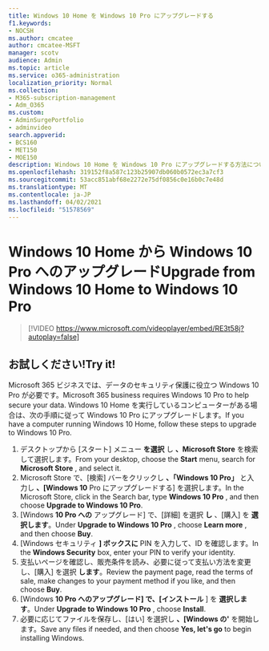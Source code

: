 ```yaml
---
title: Windows 10 Home を Windows 10 Pro にアップグレードする
f1.keywords:
- NOCSH
ms.author: cmcatee
author: cmcatee-MSFT
manager: scotv
audience: Admin
ms.topic: article
ms.service: o365-administration
localization_priority: Normal
ms.collection:
- M365-subscription-management
- Adm_O365
ms.custom:
- AdminSurgePortfolio
- adminvideo
search.appverid:
- BCS160
- MET150
- MOE150
description: Windows 10 Home を Windows 10 Pro にアップグレードする方法について学習します。
ms.openlocfilehash: 319152f8a587c123b25907db060b0572ec3a7cf3
ms.sourcegitcommit: 53acc851abf68e2272e75df0856c0e16b0c7e48d
ms.translationtype: MT
ms.contentlocale: ja-JP
ms.lasthandoff: 04/02/2021
ms.locfileid: "51578569"
---
```

# <a name="upgrade-from-windows-10-home-to-windows-10-pro"></a><span data-ttu-id="202b7-103">Windows 10 Home から Windows 10 Pro へのアップグレード</span><span class="sxs-lookup"><span data-stu-id="202b7-103">Upgrade from Windows 10 Home to Windows 10 Pro</span></span>

> [!VIDEO https://www.microsoft.com/videoplayer/embed/RE3t58j?autoplay=false]

## <a name="try-it"></a><span data-ttu-id="202b7-104">お試しください!</span><span class="sxs-lookup"><span data-stu-id="202b7-104">Try it!</span></span>

<span data-ttu-id="202b7-105">Microsoft 365 ビジネスでは、データのセキュリティ保護に役立つ Windows 10 Pro が必要です。</span><span class="sxs-lookup"><span data-stu-id="202b7-105">Microsoft 365 business requires Windows 10 Pro to help secure your data.</span></span> <span data-ttu-id="202b7-106">Windows 10 Home を実行しているコンピューターがある場合は、次の手順に従って Windows 10 Pro にアップグレードします。</span><span class="sxs-lookup"><span data-stu-id="202b7-106">If you have a computer running Windows 10 Home, follow these steps to upgrade to Windows 10 Pro.</span></span>

1. <span data-ttu-id="202b7-107">デスクトップから [スタート] メニュー  **を選択**  し  **、Microsoft Store** を検索して選択します。</span><span class="sxs-lookup"><span data-stu-id="202b7-107">From your desktop, choose the  **Start**  menu, search for  **Microsoft Store** , and select it.</span></span>
2. <span data-ttu-id="202b7-108">Microsoft Store で、[検索] バーをクリックし  **、「Windows 10 Pro」** と入力し  **、[Windows 10** Pro にアップグレードする] を選択します。</span><span class="sxs-lookup"><span data-stu-id="202b7-108">In the Microsoft Store, click in the Search bar, type  **Windows 10 Pro** , and then choose  **Upgrade to Windows 10 Pro**.</span></span>
3. <span data-ttu-id="202b7-109">[Windows  **10 Pro への** アップグレード] で、[詳細] を選択  **し** 、[購入] を  **選択します**。</span><span class="sxs-lookup"><span data-stu-id="202b7-109">Under  **Upgrade to Windows 10 Pro** , choose  **Learn more** , and then choose  **Buy**.</span></span>
4. <span data-ttu-id="202b7-110">[Windows セキュリティ  **] ボックスに**  PIN を入力して、ID を確認します。</span><span class="sxs-lookup"><span data-stu-id="202b7-110">In the  **Windows Security**  box, enter your PIN to verify your identity.</span></span>
5. <span data-ttu-id="202b7-111">支払いページを確認し、販売条件を読み、必要に従って支払い方法を変更し、[購入] を選択  **します**。</span><span class="sxs-lookup"><span data-stu-id="202b7-111">Review the payment page, read the terms of sale, make changes to your payment method if you like, and then choose  **Buy**.</span></span>
6. <span data-ttu-id="202b7-112">[Windows  **10 Pro へのアップグレード] で、[インストール** ] を  **選択します**。</span><span class="sxs-lookup"><span data-stu-id="202b7-112">Under  **Upgrade to Windows 10 Pro** , choose  **Install**.</span></span>
7. <span data-ttu-id="202b7-113">必要に応じてファイルを保存し、[はい] を選択し  **、[Windows の&#39;**  を開始します。</span><span class="sxs-lookup"><span data-stu-id="202b7-113">Save any files if needed, and then choose  **Yes, let&#39;s go**  to begin installing Windows.</span></span>